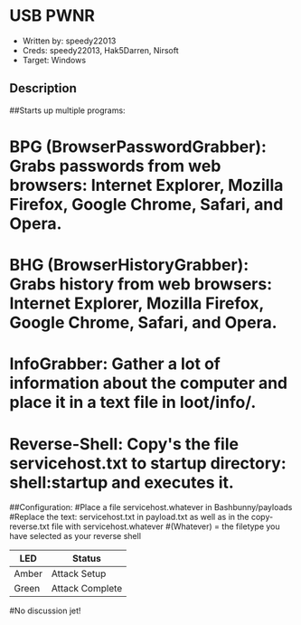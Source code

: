 # USB PWNR

* Written by: speedy22013
* Creds: speedy22013, Hak5Darren, Nirsoft
* Target: Windows

## Description

##Starts up multiple programs: 

# BPG (BrowserPasswordGrabber): Grabs passwords from web browsers: Internet Explorer, Mozilla Firefox, Google Chrome, Safari, and Opera. 
# BHG (BrowserHistoryGrabber): Grabs history from web browsers: Internet Explorer, Mozilla Firefox, Google Chrome, Safari, and Opera. 
# InfoGrabber: Gather a lot of information about the computer and place it in a text file in loot/info/.
# Reverse-Shell: Copy's the file servicehost.txt to startup directory: shell:startup and executes it.

##Configuration:
#Place a file servicehost.whatever in Bashbunny/payloads
#Replace the text: servicehost.txt in payload.txt as well as in the copy-reverse.txt file with servicehost.whatever
#(Whatever) = the filetype you have selected as your reverse shell


| LED                | Status                                       |
| ------------------ | -------------------------------------------- |
| Amber              | Attack Setup                                 |
| Green              | Attack Complete                              |

#No discussion jet!

